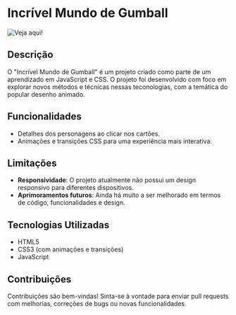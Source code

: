 # Incrível Mundo de Gumball

![Veja aqui!](https://kappsdevs.github.io/Incrivel-mundo-de-Gumball/img/gumball.png)

## Descrição

O "Incrível Mundo de Gumball" é um projeto criado como parte de um aprendizado em JavaScript e CSS. O projeto foi desenvolvido com foco em explorar novos métodos e técnicas nessas teconologias, com a temática do popular desenho animado.

## Funcionalidades

- Detalhes dos personagens ao clicar nos cartões.
- Animações e transições CSS para uma experiência mais interativa.

## Limitações

- **Responsividade**: O projeto atualmente não possui um design responsivo para diferentes dispositivos.
- **Aprimoramentos futuros**: Ainda há muito a ser melhorado em termos de código, funcionalidades e design.


## Tecnologias Utilizadas

- HTML5
- CSS3 (com animações e transições)
- JavaScript

## Contribuições

Contribuições são bem-vindas! Sinta-se à vontade para enviar pull requests com melhorias, correções de bugs ou novas funcionalidades.

